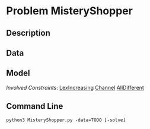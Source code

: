 # Problem MisteryShopper

## Description



## Data



## Model

*Involved Constraints*: [LexIncreasing](https://pycsp.org/documentation/constraints/LexIncreasing) [Channel](https://pycsp.org/documentation/constraints/Channel) [AllDifferent](https://pycsp.org/documentation/constraints/AllDifferent)


## Command Line

```shell
python3 MisteryShopper.py -data=TODO [-solve]
```


